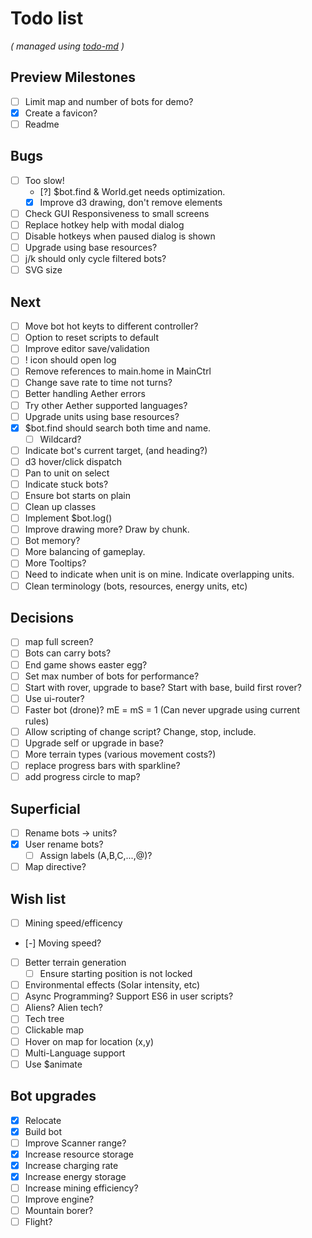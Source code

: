# Todo list

_\( managed using [todo-md](https://github.com/Hypercubed/todo-md) \)_

## Preview Milestones
- [ ] Limit map and number of bots for demo?
- [x] Create a favicon?
- [ ] Readme

## Bugs
- [ ] Too slow!
  - [?] $bot.find & World.get needs optimization.
  - [x] Improve d3 drawing, don't remove elements
- [  ] Check GUI Responsiveness to small screens
- [ ] Replace hotkey help with modal dialog
- [ ] Disable hotkeys when paused dialog is shown
- [ ] Upgrade using base resources?
- [ ] j/k should only cycle filtered bots?
- [ ] SVG size

## Next
- [ ] Move bot hot keyts to different controller?
- [ ] Option to reset scripts to default
- [ ] Improve editor save/validation
- [ ] ! icon should open log
- [ ] Remove references to main.home in MainCtrl
- [ ] Change save rate to time not turns?
- [ ] Better handling Aether errors
- [ ] Try other Aether supported languages?
- [ ] Upgrade units using base resources?
- [x] $bot.find should search both time and name.
  - [ ] Wildcard?
- [ ] Indicate bot's current target, (and heading?)
- [ ] d3 hover/click dispatch
- [ ] Pan to unit on select
- [ ] Indicate stuck bots?
- [ ] Ensure bot starts on plain
- [ ] Clean up classes
- [ ] Implement $bot.log()
- [ ] Improve drawing more?  Draw by chunk.
- [ ] Bot memory?
- [ ] More balancing of gameplay.
- [ ] More Tooltips?
- [ ] Need to indicate when unit is on mine.  Indicate overlapping units.
- [ ] Clean terminology (bots, resources, energy units, etc)

## Decisions
- [ ] map full screen?
- [ ] Bots can carry bots?
- [ ] End game shows easter egg?
- [ ] Set max number of bots for performance?
- [ ] Start with rover, upgrade to base?  Start with base, build first rover?
- [ ] Use ui-router?
- [ ] Faster bot (drone)? mE = mS = 1 (Can never upgrade using current rules)
- [ ] Allow scripting of change script?  Change, stop, include.
- [ ] Upgrade self or upgrade in base?
- [ ] More terrain types (various movement costs?)
- [ ] replace progress bars with sparkline?
- [ ] add progress circle to map?

## Superficial
- [ ] Rename bots -> units?
- [x] User rename bots?
  - [ ] Assign labels (A,B,C,...,@)?
- [ ] Map directive?

## Wish list
- [ ] Mining speed/efficency
- [-] Moving speed?
- [ ] Better terrain generation
  - [ ] Ensure starting position is not locked
- [ ] Environmental effects (Solar intensity, etc)
- [ ] Async Programming?  Support ES6 in user scripts?
- [ ] Aliens?  Alien tech?
- [ ] Tech tree
- [ ] Clickable map
- [ ] Hover on map for location (x,y)
- [ ] Multi-Language support
- [ ] Use $animate

## Bot upgrades
- [x] Relocate
- [x] Build bot
- [ ] Improve Scanner range?
- [x] Increase resource storage
- [x] Increase charging rate
- [x] Increase energy storage
- [ ] Increase mining efficiency?
- [ ] Improve engine?
- [ ] Mountain borer?
- [ ] Flight?
